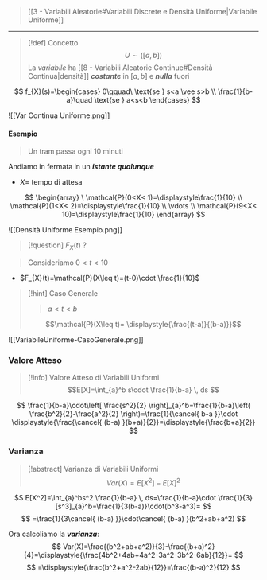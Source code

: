 >[[3 - Variabili Aleatorie#Variabili Discrete e Densità Uniforme|Variabile Uniforme]]
---

>[!def] Concetto
>$$U\sim([a,b])$$
>La *variabile* ha [[8 - Variabili Aleatorie Continue#Densità Continua|densità]] ***costante*** in $[a,b]$ e ***nulla*** fuori

$$
f_{X}(s)=\begin{cases}
0\qquad\ \text{se } s<a \vee s>b \\
\frac{1}{b-a}\quad \text{se } a<s<b
\end{cases}
$$

![[Var Continua Uniforme.png]]
#### Esempio
>Un tram passa ogni $10$ minuti

Andiamo in fermata in un ***istante qualunque***

- $X=$ tempo di attesa

$$
\begin{array}
\ \mathcal{P}(0<X< 1)=\displaystyle\frac{1}{10} \\
\mathcal{P}(1<X< 2)=\displaystyle\frac{1}{10} \\
\vdots \\
\mathcal{P}(9<X< 10)=\displaystyle\frac{1}{10}
\end{array}
$$

![[Densità Uniforme Esempio.png]]

>[!question] $F_{X}(t)$ ?

>Consideriamo $0<t<10$

- $F_{X}(t)=\mathcal{P}(X\leq t)=(t-0)\cdot \frac{1}{10}$

>[!hint] Caso Generale
>>$a<t<b$
>
>$$\mathcal{P}(X\leq t)= \displaystyle{\frac{(t-a)}{(b-a)}}$$

![[VariabileUniforme-CasoGenerale.png]]

### Valore Atteso
>[!info] Valore Atteso di Variabili Uniformi
>$$E[X]=\int_{a}^b s\cdot \frac{1}{b-a} \, ds $$

$$
\frac{1}{b-a}\cdot\left[ \frac{s^2}{2} \right]_{a}^b=\frac{1}{b-a}\left( \frac{b^2}{2}-\frac{a^2}{2} \right)=\frac{1}{\cancel{ b-a }}\cdot \displaystyle{\frac{\cancel{ (b-a) }(b+a)}{2}}=\displaystyle{\frac{b+a}{2}}
$$
### Varianza
>[!abstract] Varianza di Variabili Uniformi
>$$Var(X)=E[X^2]-E[X]^2$$

$$
E[X^2]=\int_{a}^bs^2 \frac{1}{b-a} \, ds=\frac{1}{b-a}\cdot \frac{1}{3}[s^3]_{a}^b=\frac{1}{3(b-a)}\cdot(b^3-a^3)=
$$
$$
=\frac{1}{3\cancel{ (b-a) }}\cdot\cancel{ (b-a) }(b^2+ab+a^2)
$$


Ora calcoliamo la ***varianza***:
$$
Var(X)=\frac{(b^2+ab+a^2)}{3}-\frac{(b+a)^2}{4}=\displaystyle{\frac{4b^2+4ab+4a^2-3a^2-3b^2-6ab}{12}}=
$$
$$
=\displaystyle{\frac{b^2+a^2-2ab}{12}}=\frac{(b-a)^2}{12}
$$
